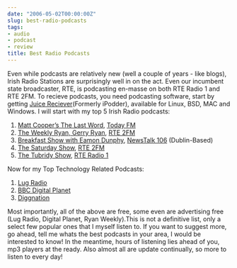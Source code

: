 ```yaml
---
date: "2006-05-02T00:00:00Z"
slug: best-radio-podcasts
tags:
- audio
- podcast
- review
title: Best Radio Podcasts
---
```


Even while podcasts are relatively new (well a couple of years - like blogs),
Irish Radio Stations are surprisingly well in on the act. Even our incumbent
state broadcaster, RTE, is podcasting en-masse on both RTE Radio 1 and RTE
2FM. To recieve podcasts, you need podcasting software, start by getting
[Juice Reciever](http://juicereceiver.sourceforge.net/index.php)(Formerly
iPodder), available for Linux, BSD, MAC and Windows. I will start with my top
5 Irish Radio podcasts:

1.  [Matt Cooper’s The Last
    Word](http://audio.todayfm.com/lwpodcasting.xml), [Today
    FM](http://www.todayfm.com/)
2.  [The Weekly Ryan, Gerry
    Ryan](http://www.rte.ie/2fm/podcast/podcast_gerryryan.xml), [RTE
    2FM](http://www.rte.ie/2fm/)
3.  [Breakfast Show with Eamon
    Dunphy](http://www.newstalk106.ie/podcasts/Breakfast.xml), [NewsTalk
    106](http://www.newstalk106.ie/) (Dublin-Based)
4.  [The Saturday Show](http://www.rte.ie/2fm/thesaturdayshow.html),
    [RTE 2FM](http://www.rte.ie/2fm/)
5.  [The Tubridy
    Show](http://www.rte.ie/rams/radio/latest/rte-thetubridyshow.smil),
    [RTE Radio 1](http://www.rte.ie/radio1/)

Now for my Top Technology Related Podcasts:

1.  [Lug Radio](http://www.lugradio.org/episodes.rss)
2.  [BBC Digital
    Planet](http://downloads.bbc.co.uk/rmhttp/downloadtrial/worldservice/digitalplanet/rss.xml)
3.  [Diggnation](http://revision3.com/diggnation/feed/high.mp3.xml)

Most importantly, all of the above are free, some even are advertising free
(Lug Radio, Digital Planet, Ryan Weekly).This is not a definitive list, only a
select few popular ones that I myself listen to. If you want to suggest more,
go ahead, tell me whats the best podcasts in your area, I would be interested
to know! In the meantime, hours of listening lies ahead of you, mp3 players at
the ready. Also almost all are update continually, so more to listen to every
day!